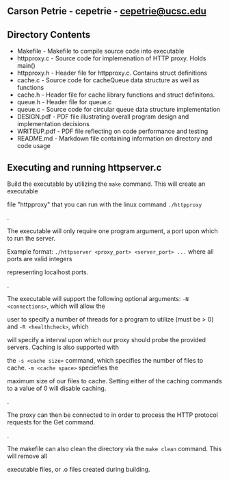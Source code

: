 ## Carson Petrie - cepetrie - cepetrie@ucsc.edu

## Directory Contents

* Makefile - Makefile to compile source code into executable
* httpproxy.c - Source code for implemenation of HTTP proxy. Holds main()
* httpproxy.h - Header file for httpproxy.c. Contains struct definitions
* cache.c - Source code for cacheQueue data structure as well as functions
* cache.h - Header file for cache library functions and struct definitons. 
* queue.h - Header file for queue.c
* queue.c - Source code for circular queue data structure implementation
* DESIGN.pdf - PDF file illustrating overall program design and implementation decisions
* WRITEUP.pdf - PDF file reflecting on code performance and testing
* README.md - Markdown file containing information on directory and code usage

## Executing and running httpserver.c

Build the executable by utilizing the `make` command. This will create an executable

file "httpproxy" that you can run with the linux command `./httpproxy`

.

The executable will only require one program argument, a port upon which to run the server.

Example format: `./httpserver <proxy_port> <server_port> ...` where all ports are valid integers 

representing localhost ports.

.

The executable will support the following optional arguments: `-N <connections>`, which will allow the

user to specify a number of threads for a program to utilize (must be > 0) and `-R <healthcheck>`, which

will specify a interval upon which our proxy should probe the provided servers. Caching is also supported with

the `-s <cache size>` command, which specifies the number of files to cache. `-m <cache space>` speciefies the

maximum size of our files to cache. Setting either of the caching commands to a value of 0 will disable caching.

.

The proxy can then be connected to in order to process the HTTP protocol requests for the Get command.

.

The makefile can also clean the directory via the `make clean` command. This will remove all

executable files, or .o files created during building.


